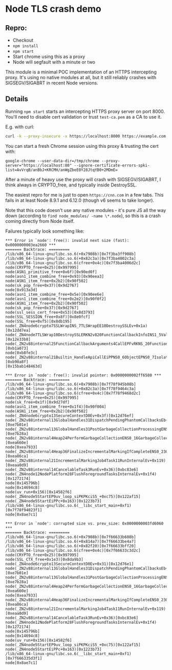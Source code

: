 # Node TLS crash demo

## Repro:

* Checkout
* `npm install`
* `npm start`
* Start chrome using this as a proxy
* Node will segfault with a minute or two

This module is a minimal POC implementation of an HTTPS intercepting proxy. It's using no native modules at all, but it still reliably
crashes with SIGSEGV/SIGABRT in recent Node versions.

## Details

Running `npm start` starts an intercepting HTTPS proxy server on port 8000. You'll need to disable cert validation or trust `test-ca.pem` as a CA to use it.

E.g. with curl:

```bash
curl -k --proxy-insecure -x https://localhost:8000 https://example.com
```

You can start a fresh Chrome session using this proxy & trusting the cert with:

```
google-chrome --user-data-dir=/tmp/chrome --proxy-server="https://localhost:80" --ignore-certificate-errors-spki-list=AvVrqB/anBbJ+KRCMH/anWgZbeE0Y28JtqYB0+2MDmE=
```

After a minute of heavy use the proxy will crash with SIGSEGV/SIGABRT, I think always in CRYPTO_free, and typically inside DestroySSL.

The easiest repro for me is just to open `https://cnn.com` in a few tabs. This fails in at least Node 8.9.1 and 6.12.0 (though v6 seems to take longer).

Note that this code doesn't use any native modules - it's pure JS all the way down (according to `find node_modules/ -name \*.node`), so this
is a crash coming directly from Node itself.

Failures typically look something like:

```
*** Error in `node': free(): invalid next size (fast): 0x0000000003ea2660 ***
======= Backtrace: =========
/lib/x86_64-linux-gnu/libc.so.6(+0x7908b)[0x7f3ba3ff908b]
/lib/x86_64-linux-gnu/libc.so.6(+0x82c3a)[0x7f3ba4002c3a]
/lib/x86_64-linux-gnu/libc.so.6(cfree+0x4c)[0x7f3ba4006d2c]
node(CRYPTO_free+0x25)[0x997995]
node(ASN1_primitive_free+0x6f)[0x90ed0f]
node(asn1_item_combine_free+0x93)[0x90eea3]
node(ASN1_item_free+0x2b2)[0x90f502]
node(sk_pop_free+0x37)[0x9d2767]
node[0x913a3d]
node(asn1_item_combine_free+0x5e)[0x90ee6e]
node(asn1_item_combine_free+0x2e2)[0x90f0f2]
node(ASN1_item_free+0x2b2)[0x90f502]
node(sk_pop_free+0x37)[0x9d2767]
node(ssl_sess_cert_free+0x53)[0x8d3793]
node(SSL_SESSION_free+0x8f)[0x8e0fcf]
node(SSL_free+0xf5)[0x8db195]
node(_ZN4node6crypto7SSLWrapINS_7TLSWrapEE10DestroySSLEv+0x1a)[0x12dd7ea]
node(_ZN4node7TLSWrap10DestroySSLERKN2v820FunctionCallbackInfoINS1_5ValueEEE+0xb8)[0x12e33b8]
node(_ZN2v88internal25FunctionCallbackArguments4CallEPFvRKNS_20FunctionCallbackInfoINS_5ValueEEEE+0x193)[0xb1a073]
node[0xb8fe3c]
node(_ZN2v88internal21Builtin_HandleApiCallEiPPNS0_6ObjectEPNS0_7IsolateE+0xaf)[0xb90a8f]
[0x15bab148463d]
```

```
*** Error in `node': free(): invalid pointer: 0x0000000002ff6580 ***
======= Backtrace: =========
/lib/x86_64-linux-gnu/libc.so.6(+0x7908b)[0x7f78f945b08b]
/lib/x86_64-linux-gnu/libc.so.6(+0x82c3a)[0x7f78f9464c3a]
/lib/x86_64-linux-gnu/libc.so.6(cfree+0x4c)[0x7f78f9468d2c]
node(CRYPTO_free+0x25)[0x997995]
node(sk_free+0x1f)[0x9d27df]
node(asn1_item_combine_free+0x1f4)[0x90f004]
node(ASN1_item_free+0x2b2)[0x90f502]
node(_ZN4node6crypto13SecureContextD0Ev+0x3f)[0x12d76ef]
node(_ZN2v88internal13GlobalHandles31DispatchPendingPhantomCallbacksEb+0xee)[0xe7b01e]
node(_ZN2v88internal13GlobalHandles31PostGarbageCollectionProcessingENS0_16GarbageCollectorENS_15GCCallbackFlagsE+0x2a)[0xe7b28a]
node(_ZN2v88internal4Heap24PerformGarbageCollectionENS0_16GarbageCollectorENS_15GCCallbackFlagsE+0x2be)[0xea660e]
node[0xea7933]
node(_ZN2v88internal4Heap36FinalizeIncrementalMarkingIfCompleteENS0_23GarbageCollectionReasonE+0x4a)[0xea86ca]
node(_ZN2v88internal21IncrementalMarkingJob4Task11RunInternalEv+0x119)[0xeaa0d9]
node(_ZN2v88internal14CancelableTask3RunEv+0x36)[0xbc83e6]
node(_ZN4node12NodePlatform28FlushForegroundTasksInternalEv+0x1f4)[0x1272174]
node[0x145796b]
node[0x14694c8]
node(uv_run+0x156)[0x14582f6]
node(_ZN4node5StartEP9uv_loop_siPKPKciS5_+0xc75)[0x122af15]
node(_ZN4node5StartEiPPc+0x163)[0x1223b73]
/lib/x86_64-linux-gnu/libc.so.6(__libc_start_main+0xf1)[0x7f78f94023f1]
node[0x8ae7c1]
```

```
*** Error in `node': corrupted size vs. prev_size: 0x0000000003fd6060 ***
======= Backtrace: =========
/lib/x86_64-linux-gnu/libc.so.6(+0x7908b)[0x7f66633b608b]
/lib/x86_64-linux-gnu/libc.so.6(+0x814a7)[0x7f66633be4a7]
/lib/x86_64-linux-gnu/libc.so.6(+0x82f20)[0x7f66633bff20]
/lib/x86_64-linux-gnu/libc.so.6(cfree+0x4c)[0x7f66633c3d2c]
node(CRYPTO_free+0x25)[0x997995]
node(SSL_CTX_free+0x1e3)[0x8da9b3]
node(_ZN4node6crypto13SecureContextD0Ev+0x31)[0x12d76e1]
node(_ZN2v88internal13GlobalHandles31DispatchPendingPhantomCallbacksEb+0xee)[0xe7b01e]
node(_ZN2v88internal13GlobalHandles31PostGarbageCollectionProcessingENS0_16GarbageCollectorENS_15GCCallbackFlagsE+0x2a)[0xe7b28a]
node(_ZN2v88internal4Heap24PerformGarbageCollectionENS0_16GarbageCollectorENS_15GCCallbackFlagsE+0x2be)[0xea660e]
node[0xea7933]
node(_ZN2v88internal4Heap36FinalizeIncrementalMarkingIfCompleteENS0_23GarbageCollectionReasonE+0x4a)[0xea86ca]
node(_ZN2v88internal21IncrementalMarkingJob4Task11RunInternalEv+0x119)[0xeaa0d9]
node(_ZN2v88internal14CancelableTask3RunEv+0x36)[0xbc83e6]
node(_ZN4node12NodePlatform28FlushForegroundTasksInternalEv+0x1f4)[0x1272174]
node[0x145796b]
node[0x14694c8]
node(uv_run+0x156)[0x14582f6]
node(_ZN4node5StartEP9uv_loop_siPKPKciS5_+0xc75)[0x122af15]
node(_ZN4node5StartEiPPc+0x163)[0x1223b73]
/lib/x86_64-linux-gnu/libc.so.6(__libc_start_main+0xf1)[0x7f666335d3f1]
node[0x8ae7c1]
```